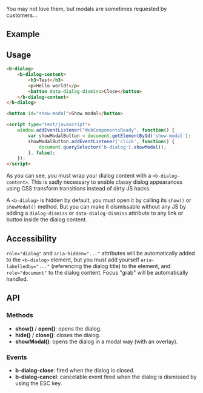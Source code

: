 You may not love them, but modals are sometimes requested by customers...

## Example
<div class="element-demo" id="example"></div>

## Usage

``` html
<b-dialog>
    <b-dialog-content>
        <h3>Test</h3>
        <p>Hello world!</p>
        <button data-dialog-dismiss>Close</button>
    </b-dialog-content>
</b-dialog>

<button id="show-modal">Show modal</button>

<script type="text/javascript">
    window.addEventListener("WebComponentsReady", function() {
        var showModalButton = document.getElementById('show-modal');
        showModalButton.addEventListener('click', function() {
            document.querySelector('b-dialog').showModal();
        }, false);
    });
</script>
```
As you can see, you must wrap your dialog content with a `<b-dialog-content>`. This is sadly necessary to enable classy dialog appearances using CSS transform transitions instead of dirty JS hacks.

A `<b-dialog>` is hidden by default, you must open it by calling its `show()` or `showModal()` method. But you can make it dismissable without any JS by adding a `dialog-dismiss` or `data-dialog-dismiss` attribute to any link or button inside the dialog content.

## Accessibility

`role="dialog"` and `aria-hidden="..."` attributes will be automatically added to the `<b-dialog>` element, but you must add yourself `aria-labelledby="..."` (referencing the dialog title) to the element, and `role="document"` to the dialog content. Focus "grab" will be automatically handled.

## API

### Methods
- __show()__ / __open()__: opens the dialog.
- __hide()__ / __close()__: closes the dialog.
- __showModal()__: opens the dialog in a modal way (with an overlay).

### Events
- __b-dialog-close__: fired when the dialog is closed.
- __b-dialog-cancel__: cancelable event fired when the dialog is dismissed by using the ESC key.

